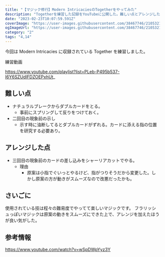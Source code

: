 ```yaml
---
title: "【マジック修行】Modern IntricaciesのTogetherをやってみた"
description: "Togetherを練習した記録をYouTubeに公開した。難しい点とアレンジした点を加えて書いている。"
date: "2023-02-23T10:07:59.591Z"
coverImage: "https://user-images.githubusercontent.com/38467746/210532142-d21b4450-42c7-4f97-a0eb-3f93ce115f24.jpeg"
ogImageUrl: "https://user-images.githubusercontent.com/38467746/210532142-d21b4450-42c7-4f97-a0eb-3f93ce115f24.jpeg"
category: "2"
tags: "4,14"
---
```


今回は Modern Intricacies に収録されている Together を練習しました。

練習動画

https://www.youtube.com/playlist?list=PLeb-P495b537-I6Y6SZUdlFDZOEPxhUt_

## **難しい点**

- ナチュラルブレークからダブルカードをとる。
  - 事前にスプリングして反りをつけておく。
- 二回目の現象前の示し
  - 示す時に油断してるとダブルカードがずれる。カードに添える指の位置を研究する必要あり。

## **アレンジした点**

- 三回目の現象前のカードの差し込みをシャーリアカットでやる。
  - 理由
    - 原案は小指でぐいっとやるけど、指がつりそうだから変更した。しかし原案の方が動きがスムーズなので改悪だったかも。

## **さいごに**

使用されている技は程々の難易度でやってて楽しいマジックです。
フラリッシュっぽいマジックは原案の動きをスムーズにできた上で、アレンジを加えたほうが良い気がした。

## **参考情報**

https://www.youtube.com/watch?v=wSpDWpYyz3Y
